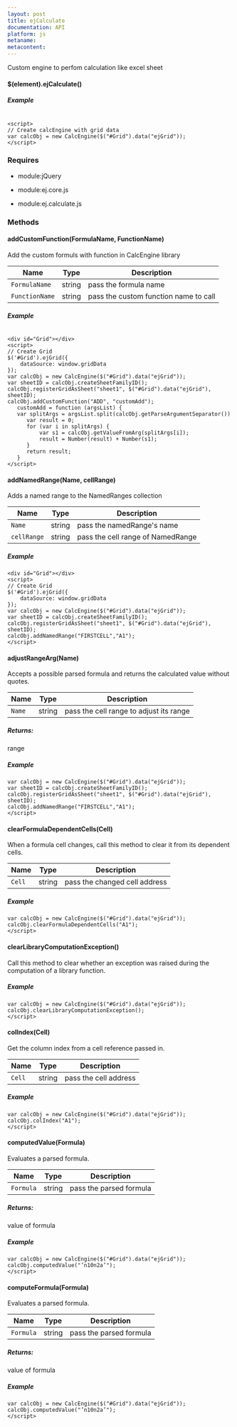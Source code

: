 ```yaml
---
layout: post
title: ejCalculate
documentation: API
platform: js
metaname: 
metacontent: 
---
```


Custom engine to perfom calculation like excel sheet










#### $(element).ejCalculate<span class="signature">()</span>











##### Example

<pre class="prettyprint">
<code> 
&lt;script&gt;
// Create calcEngine with grid data
var calcObj = new CalcEngine($("#Grid").data("ejGrid"));
&lt;/script&gt;</code>
</pre>






### Requires




* module:jQuery


* module:ej.core.js


* module:ej.calculate.js




### Methods








#### addCustomFunction<span class="signature">(FormulaName, FunctionName)</span>








Add the custom formuls with function in CalcEngine library

<table class="params">
<thead>
<tr>
<th>Name</th>
<th>Type</th>
<th class="last">Description</th>
</tr>
</thead>
<tbody>
<tr>
<td class="name"><code>FormulaName</code></td>
<td class="type"><span class="param-type">string</span></td>
<td class="description last">pass the formula name</td>
</tr>
<tr>
<td class="name"><code>FunctionName</code></td>
<td class="type"><span class="param-type">string</span></td>
<td class="description last">pass the custom function name to call</td>
</tr>
</tbody>
</table>




##### Example

<pre class="prettyprint">
<code> 
&lt;div id="Grid"&gt;&lt;/div&gt; 
&lt;script&gt;
// Create Grid
$('#Grid').ejGrid({
    dataSource: window.gridData
});         
var calcObj = new CalcEngine($("#Grid").data("ejGrid"));
var sheetID = calcObj.createSheetFamilyID();
calcObj.registerGridAsSheet("sheet1", $("#Grid").data("ejGrid"), sheetID);
calcObj.addCustomFunction("ADD", "customAdd");
   customAdd = function (argsList) {
   var splitArgs = argsList.split(calcObj.getParseArgumentSeparator())
      var result = 0;
      for (var i in splitArgs) {
          var s1 = calcObj.getValueFromArg(splitArgs[i]);
          result = Number(result) + Number(s1);
      }
      return result;
   }
&lt;/script&gt;</code>
</pre>






#### addNamedRange<span class="signature">(Name, cellRange)</span>








Adds a named range to the NamedRanges collection

<table class="params">
<thead>
<tr>
<th>Name</th>
<th>Type</th>
<th class="last">Description</th>
</tr>
</thead>
<tbody>
<tr>
<td class="name"><code>Name</code></td>
<td class="type"><span class="param-type">string</span></td>
<td class="description last">pass the namedRange's name</td>
</tr>
<tr>
<td class="name"><code>cellRange</code></td>
<td class="type"><span class="param-type">string</span></td>
<td class="description last">pass the cell range of NamedRange</td>
</tr>
</tbody>
</table>




##### Example

<pre class="prettyprint">
<code>&lt;div id="Grid"&gt;&lt;/div&gt; 
&lt;script&gt;
// Create Grid
$('#Grid').ejGrid({
    dataSource: window.gridData
});         
var calcObj = new CalcEngine($("#Grid").data("ejGrid"));
var sheetID = calcObj.createSheetFamilyID();
calcObj.registerGridAsSheet("sheet1", $("#Grid").data("ejGrid"), sheetID);
calcObj.addNamedRange("FIRSTCELL","A1");
&lt;/script&gt;</code>
</pre>






#### adjustRangeArg<span class="signature">(Name)</span>








Accepts a possible parsed formula and returns the calculated value without quotes.

<table class="params">
<thead>
<tr>
<th>Name</th>
<th>Type</th>
<th class="last">Description</th>
</tr>
</thead>
<tbody>
<tr>
<td class="name"><code>Name</code></td>
<td class="type"><span class="param-type">string</span></td>
<td class="description last">pass the cell range to adjust its range</td>
</tr>
</tbody>
</table>




##### Returns:

range


##### Example

<pre class="prettyprint">
<code>var calcObj = new CalcEngine($("#Grid").data("ejGrid"));
var sheetID = calcObj.createSheetFamilyID();
calcObj.registerGridAsSheet("sheet1", $("#Grid").data("ejGrid"), sheetID);
calcObj.addNamedRange("FIRSTCELL","A1");
&lt;/script&gt;</code>
</pre>






#### clearFormulaDependentCells<span class="signature">(Cell)</span>








When a formula cell changes, call this method to clear it from its dependent cells.

<table class="params">
<thead>
<tr>
<th>Name</th>
<th>Type</th>
<th class="last">Description</th>
</tr>
</thead>
<tbody>
<tr>
<td class="name"><code>Cell</code></td>
<td class="type"><span class="param-type">string</span></td>
<td class="description last">pass the changed cell address</td>
</tr>
</tbody>
</table>




##### Example

<pre class="prettyprint">
<code>var calcObj = new CalcEngine($("#Grid").data("ejGrid"));
calcObj.clearFormulaDependentCells("A1");
&lt;/script&gt;</code>
</pre>






#### clearLibraryComputationException<span class="signature">()</span>








Call this method to clear whether an exception was raised during the computation of a library function.





##### Example

<pre class="prettyprint">
<code>var calcObj = new CalcEngine($("#Grid").data("ejGrid"));
calcObj.clearLibraryComputationException();
&lt;/script&gt;</code>
</pre>






#### colIndex<span class="signature">(Cell)</span>








Get the column index from a cell reference passed in.

<table class="params">
<thead>
<tr>
<th>Name</th>
<th>Type</th>
<th class="last">Description</th>
</tr>
</thead>
<tbody>
<tr>
<td class="name"><code>Cell</code></td>
<td class="type"><span class="param-type">string</span></td>
<td class="description last">pass the cell address</td>
</tr>
</tbody>
</table>




##### Example

<pre class="prettyprint">
<code>var calcObj = new CalcEngine($("#Grid").data("ejGrid"));
calcObj.colIndex("A1");
&lt;/script&gt;</code>
</pre>






#### computedValue<span class="signature">(Formula)</span>








Evaluates a parsed formula.

<table class="params">
<thead>
<tr>
<th>Name</th>
<th>Type</th>
<th class="last">Description</th>
</tr>
</thead>
<tbody>
<tr>
<td class="name"><code>Formula</code></td>
<td class="type"><span class="param-type">string</span></td>
<td class="description last">pass the parsed formula</td>
</tr>
</tbody>
</table>




##### Returns:

value of formula


##### Example

<pre class="prettyprint">
<code>var calcObj = new CalcEngine($("#Grid").data("ejGrid"));
calcObj.computedValue("&rsquo;n10n2a&rsquo;");
&lt;/script&gt;</code>
</pre>






#### computeFormula<span class="signature">(Formula)</span>








Evaluates a parsed formula.

<table class="params">
<thead>
<tr>
<th>Name</th>
<th>Type</th>
<th class="last">Description</th>
</tr>
</thead>
<tbody>
<tr>
<td class="name"><code>Formula</code></td>
<td class="type"><span class="param-type">string</span></td>
<td class="description last">pass the parsed formula</td>
</tr>
</tbody>
</table>




##### Returns:

value of formula


##### Example

<pre class="prettyprint">
<code>var calcObj = new CalcEngine($("#Grid").data("ejGrid"));
calcObj.computedValue("&rsquo;n10n2a&rsquo;");
&lt;/script&gt;</code>
</pre>



